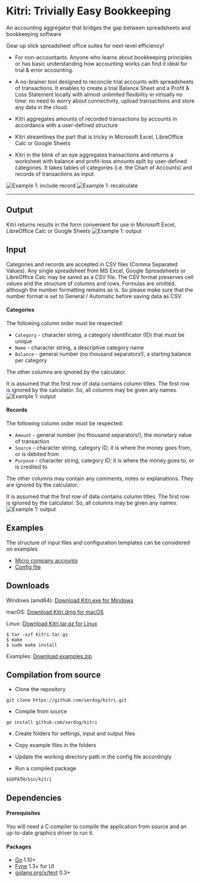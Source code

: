 # Kitri: Trivially Easy Bookkeeping

An accounting aggregator that bridges the gap between spreadsheets and bookkeeping software

Gear up slick spreadsheet office suites for next-level efficiency!

* For non-accountants. Anyone who learns about bookkeeping principles or has basic understanding how accounting works can find it ideal for trial & error accounting.

* A no-brainer tool designed to reconcile trial accounts with spreadsheets of transactions. It enables to create a trial Balance Sheet and a Profit & Loss Statement locally with almost unlimited flexibility in virtually no time: no need to worry about connectivity, upload transactions and store any data in the cloud. 

* Kitri aggregates amounts of recorded transactions by accounts in accordance with a user-defined structure

* Kitri streamlines the part that is tricky in Microsoft Excel, LibreOffice Calc or Google Sheets 

* Kitri in the blink of an eye aggregates transactions and returns a worksheet with balance and profit-loss amounts split by user-defined categories. It takes tables of categories (i.e. the Chart of Accounts) and records of transactions as input.

![Example 1: include record](https://github.com/serdug/kitri/blob/master/examples/kitri_example_include.png)
![Example 1: recalculate](https://github.com/serdug/kitri/blob/master/examples/kitri_example_recalc.png)

***

## Output

Kitri returns results in the form convenient for use in Microsoft Excel, LibreOffice Calc or Google Sheets
![Example 1: output](https://github.com/serdug/kitri/blob/master/examples/kitri_example_output.png)


## Input

Categories and records are accepted in CSV files (Comma Separated Values). Any single spreadsheet from MS Excel, Google Spreadsheets or LibreOffice Calc may be saved as a CSV file. The CSV format preserves cell values and the structure of columns and rows. Formulas are omitted, although the number formatting remains as is. So please make sure that the number format is set to General / Automatic before saving data as CSV.


#### Categories

The following column order must be respected:

* `Category` - character string, a category identificator (ID) that must be unique 
* `Name` - character string, a descriptive category name
* `Balance` - general number (no thousand separators!), a starting balance per category

The other columns are ignored by the calculator. 

It is assumed that the first row of data contains column titles. The first row is ignored by the calculator. So, all columns may be given any names.
![Example 1: output](https://github.com/serdug/kitri/blob/master/examples/kitri_example_input-assets.png)


#### Records

The following column order must be respected:

* `Amount` - general number (no thousand separators!), the monetary value of transaction 
* `Source` - character string, category ID; it is where the money goes from, or is debited from
* `Purpose` - character string, category ID; it is where the money goes to, or is credited to 

The other columns may contain any comments, notes or explanations. They are ignored by the calculator.

It is assumed that the first row of data contains column titles. The first row is ignored by the calculator. So, all columns may be given any names.
![Example 1: output](https://github.com/serdug/kitri/blob/master/examples/kitri_example_input-records.png)


## Examples

The structure of input files and configuration templates can be considered on examples

* [Micro company accounts](https://github.com/serdug/kitri/blob/master/examples/small-no-vat)
* [Config file](https://github.com/serdug/kitri/blob/master/examples/template-ex1.yaml)


## Downloads

Windows (amd64):
[Download Kitri.exe for Mindows](https://github.com/serdug/kitri/releases/download/v1.0/Kitri.exe.zip)

macOS:
[Download Kitri.dmg for macOS](https://github.com/serdug/kitri/releases/download/v1.0/Kitri.dmg)

Linux:
[Download Kitri.tar.gz for Linux](https://github.com/serdug/kitri/releases/download/v1.0/Kitri.tar.gz)

```
$ tar -xzf Kitri.tar.gz
$ make
$ sudo make install
```

Examples:
[Download examples.zip](https://kitri-app.s3.eu-west-2.amazonaws.com/examples.zip)


## Compilation from source

* Clone the repository

```
git clone https://github.com/serdug/kitri.git
```

* Compile from source

```
go install github.com/serdug/kitri
```

* Create folders for settings, input and output files

* Copy example files in the folders

* Update the working directory path in the config file accordingly

* Run a compiled package

```
$GOPATH/bin/kitri
```


## Dependencies

#### Prerequisites

You will need a C compiler to compile the application from source and an up-to-date graphics driver to run it.

#### Packages

* [Go](https://go.googlesource.com/go) 1.10+
* [Fyne](https://github.com/fyne-io/fyne) 1.3+ for UI
* [golang.org/x/text](https://github.com/golang/text) 0.3+
